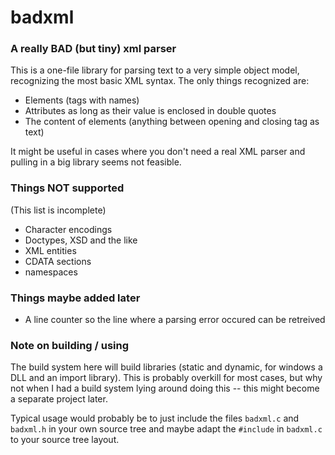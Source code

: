 #   badxml
### A really BAD (but tiny) xml parser

This is a one-file library for parsing text to a very simple object model,
recognizing the most basic XML syntax. The only things recognized are:

  - Elements (tags with names)
  - Attributes as long as their value is enclosed in double quotes
  - The content of elements (anything between opening and closing tag as text)

It might be useful in cases where you don't need a real XML parser and pulling
in a big library seems not feasible.

### Things NOT supported
(This list is incomplete)

  - Character encodings
  - Doctypes, XSD and the like
  - XML entities
  - CDATA sections
  - namespaces

### Things maybe added later

  - A line counter so the line where a parsing error occured can be retreived

### Note on building / using

The build system here will build libraries (static and dynamic, for windows a
DLL and an import library). This is probably overkill for most cases, but why
not when I had a build system lying around doing this -- this might become a
separate project later.

Typical usage would probably be to just include the files `badxml.c` and
`badxml.h` in your own source tree and maybe adapt the `#include` in
`badxml.c` to your source tree layout.

